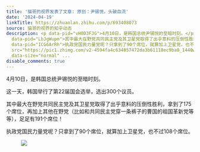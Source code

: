 ```yaml
---
title: '猫哥的视界发表了文章: 原创：尹锡悦，头破血流'
date: '2024-04-19'
linkTitle: https://zhuanlan.zhihu.com/p/693408073
source: 猫哥的视界的知乎动态
description: <p data-pid="vH0D3FJG">4月10日，是韩国总统尹锡悦的至暗时刻。</p><p data-pid="rsoUGBXT">这一天，韩国举行了第22届国会选举，选出300个议员。</p><p
  data-pid="LbJgWupm">其中最大在野党共同民主党及其卫星党取得了出乎意料的压倒性胜利，拿到了175个席位，再加上其他在野党（比如和共同民主党穿一条裤子的曹国的祖国革新党等等），足足有191个席位！</p><p
  data-pid="ICG6ArRh">执政党国民力量党呢？只拿到了90个席位，就算加上卫星党，也不过108个席位。</p><figure data-size="normal"><img
  src="https://pic1.zhimg.com/v2-4594fa4c634857472da3b61118ec9ba0_1440w.jpg" data-caption=""
  data-size="normal" ...
disable_comments: true
---
```

<p data-pid="vH0D3FJG">4月10日，是韩国总统尹锡悦的至暗时刻。</p><p data-pid="rsoUGBXT">这一天，韩国举行了第22届国会选举，选出300个议员。</p><p data-pid="LbJgWupm">其中最大在野党共同民主党及其卫星党取得了出乎意料的压倒性胜利，拿到了175个席位，再加上其他在野党（比如和共同民主党穿一条裤子的曹国的祖国革新党等等），足足有191个席位！</p><p data-pid="ICG6ArRh">执政党国民力量党呢？只拿到了90个席位，就算加上卫星党，也不过108个席位。</p><figure data-size="normal"><img src="https://pic1.zhimg.com/v2-4594fa4c634857472da3b61118ec9ba0_1440w.jpg" data-caption="" data-size="normal" ...